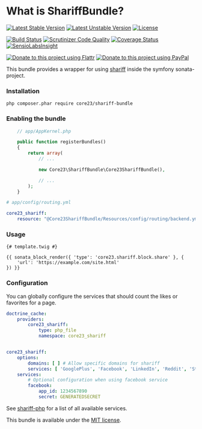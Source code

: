 What is ShariffBundle?
=============================
[![Latest Stable Version](https://poser.pugx.org/core23/shariff-bundle/v/stable)](https://packagist.org/packages/core23/shariff-bundle)
[![Latest Unstable Version](https://poser.pugx.org/core23/shariff-bundle/v/unstable)](https://packagist.org/packages/core23/shariff-bundle)
[![License](https://poser.pugx.org/core23/shariff-bundle/license)](https://packagist.org/packages/core23/shariff-bundle)

[![Build Status](https://travis-ci.org/core23/ShariffBundle.svg)](https://travis-ci.org/core23/ShariffBundle)
[![Scrutinizer Code Quality](https://scrutinizer-ci.com/g/core23/ShariffBundle/badges/quality-score.png?b=master)](https://scrutinizer-ci.com/g/core23/ShariffBundle)
[![Coverage Status](https://coveralls.io/repos/core23/ShariffBundle/badge.svg)](https://coveralls.io/r/core23/ShariffBundle)
[![SensioLabsInsight](https://insight.sensiolabs.com/projects/c55567df-e9da-41ec-8509-4030e5363b17/mini.png)](https://insight.sensiolabs.com/projects/c55567df-e9da-41ec-8509-4030e5363b17)

[![Donate to this project using Flattr](https://img.shields.io/badge/flattr-donate-yellow.svg)](https://flattr.com/profile/core23)
[![Donate to this project using PayPal](https://img.shields.io/badge/paypal-donate-yellow.svg)](https://paypal.me/gripp)

This bundle provides a wrapper for using [shariff] inside the symfony sonata-project.

### Installation

```
php composer.phar require core23/shariff-bundle
```

### Enabling the bundle

```php
    // app/AppKernel.php

    public function registerBundles()
    {
        return array(
            // ...

            new Core23\ShariffBundle\Core23ShariffBundle(),

            // ...
        );
    }
```

```yaml
# app/config/routing.yml

core23_shariff:
    resource: "@Core23ShariffBundle/Resources/config/routing/backend.yml"
```

### Usage

```twig
{# template.twig #}

{{ sonata_block_render({ 'type': 'core23.shariff.block.share' }, {
    'url': 'https://example.com/site.html'
}) }}
```

### Configuration

You can globally configure the services that should count the likes or favorites for a page. 

```yaml
doctrine_cache:
    providers:
        core23_shariff:
            type: php_file
            namespace: core23_shariff


core23_shariff:
    options:
        domains: [ ] # Allow specific domains for shariff
        services: [ 'GooglePlus', 'Facebook', 'LinkedIn', 'Reddit', 'StumbleUpon', 'Flattr', 'Pinterest', 'Xing', 'AddThis' ]
    services:
        # Optional configuration when using facebook service
        facebook:
            app_id: 1234567890
            secret: GENERATEDSECRET
```

See [shariff-php] for a list of all available services.

This bundle is available under the [MIT license](LICENSE.md).

[shariff]: https://github.com/heiseonline/shariff
[shariff-php]: https://github.com/heiseonline/shariff-backend-php
